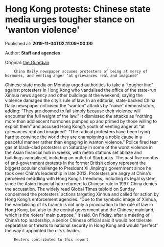 
# Hong Kong protests: Chinese state media urges tougher stance on 'wanton violence'

Published at: **2019-11-04T02:11:09+00:00**

Author: **Staff and agencies**

Original: [the Guardian](https://www.theguardian.com/world/2019/nov/04/hong-kong-protests-chinese-state-media-urges-tougher-stance-on-wanton-violence)


        China Daily newspaper accuses protesters of being at mercy of hormones, and venting anger ‘at grievances real and imagined’
      
Chinese state media on Monday urged authorities to take a “tougher line” against protesters in Hong Kong who vandalised the office of the state-run Xinhua news agency and other buildings at the weekend, saying the violence damaged the city’s rule of law.
In an editorial, state-backed China Daily newspaper criticised the “wanton” attacks by “naive” demonstrators, adding: “They are doomed to fail simply because their violence will encounter the full weight of the law.”
It dismissed the attacks as “nothing more than adolescent hormones pumped up and primed by those willing to exploit them” and accused Hong Kong’s youth of venting anger at “at grievances real and imagined”.
“The radical protesters have been trying hard to convince the world they are championing a noble cause in a peaceful manner rather than engaging in wanton violence.”
Police fired tear gas at black-clad protesters on Saturday in some of the worst violence in the Asian financial hub in weeks, with metro stations set ablaze and buildings vandalised, including an outlet of Starbucks.
The past five months of anti-government protests in the former British colony represent the biggest popular challenge to President Xi Jinping’s government since he took over China’s leadership in late 2012.
Protesters are angry at China’s perceived meddling with Hong Kong’s freedoms, including its legal system, since the Asian financial hub returned to Chinese rule in 1997. China denies the accusation.
The widely read Global Times tabloid on Sunday condemned the protesters’ actions targeting Xinhua and called for action by Hong Kong’s enforcement agencies.
“Due to the symbolic image of Xinhua, the vandalising of its branch is not only a provocation to the rule of law in Hong Kong, but also to the central government and the Chinese mainland, which is the rioters’ main purpose,” it said.
On Friday, after a meeting of China’s top leadership, a senior Chinese official said it would not tolerate separatism or threats to national security in Hong Kong and would “perfect” the way it appointed the city’s leader.

        Reuters contributed to this report
      
